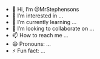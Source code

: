 - 👋 Hi, I’m @MrStephensons
- 👀 I’m interested in ...
- 🌱 I’m currently learning ...
- 💞️ I’m looking to collaborate on ...
- 📫 How to reach me ...
- 😄 Pronouns: ...
- ⚡ Fun fact: ...

<!---
MrStephensons/MrStephensons is a ✨ special ✨ repository because its `README.md` (this file) appears on your GitHub profile.
You can click the Preview link to take a look at your changes.
--->
